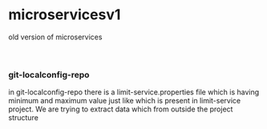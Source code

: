 # microservicesv1
old version of microservices<br><br><br>
### git-localconfig-repo<br>
in git-localconfig-repo there is a limit-service.properties file which is having minimum and maximum value just like which is present in limit-service project. We 
are trying to extract data which from outside the project structure 
